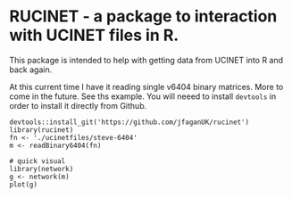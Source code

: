 # RUCINET - a package to interaction with UCINET files in R.

This package is intended to help with getting data from UCINET into R and back again.

At this current time I have it reading single v6404 binary matrices. More to come in the future. See ths example. You will neeed to install `devtools` in order to install it directly from Github.

```{r}
devtools::install_git('https://github.com/jfaganUK/rucinet')
library(rucinet)
fn <- './ucinetfiles/steve-6404'
m <- readBinary6404(fn)

# quick visual
library(network)
g <- network(m)
plot(g)
```
